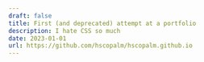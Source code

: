 ```yaml
---
draft: false
title: First (and deprecated) attempt at a portfolio
description: I hate CSS so much
date: 2023-01-01
url: https://github.com/hscopalm/hscopalm.github.io
---
```

